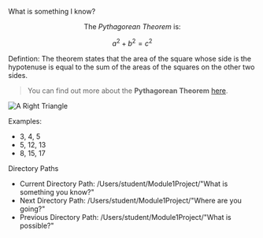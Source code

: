 What is something I know?

<p align="center">The <em>Pythagorean Theorem</em> is:</p>

$$
a^2 + b^2 = c^2
$$

Defintion: The theorem states that the area of the square whose side is the hypotenuse is equal to the sum of the areas of the squares on the other two sides.

> You can find out more about the **Pythagorean Theorem** [here](https://en.wikipedia.org/wiki/Pythagorean_theorem).


![A Right Triangle](https://tse1.mm.bing.net/th?id=OIP.9iarDWNilNnFkNkxdOqTFwHaGJ&pid=Api)

Examples:
 - 3, 4, 5
 - 5, 12, 13
 - 8, 15, 17

Directory Paths          
* Current Directory Path: /Users/student/Module1Project/"What is
something you know?"
* Next Directory Path: /Users/student/Module1Project/"Where are you 
going?"
* Previous Directory Path: /Users/student/Module1Project/"What is 
possible?"
